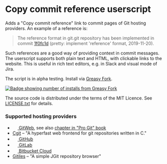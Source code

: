 # Copy commit reference userscript

Adds a "Copy commit reference" link to commit pages of Git hosting providers.
An example of a reference is:

> The reference format in git.git repository has been implemented in commit
> [1f0fc1d](https://github.com/git/git/commit/1f0fc1db8599f87520494ca4f0e3c1b6fabdf997)
> (pretty: implement 'reference' format, 2019-11-20).

Such references are a good way of providing context in commit messages. The
userscript supports both plain text and HTML, with clickable links to the
website. This is useful in rich text editors, e.g. in Slack and visual mode of
Jira.

The script is in alpha testing. Install via [Greasy Fork][GreasyFork].

[![Badge showing number of installs from Greasy Fork][GreasyForkInstallsBadge]][GreasyFork]

The source code is distributed under the terms of the MIT Licence.
See [LICENSE.txt](LICENSE.txt) for details.

### Supported hosting providers

- [<img src="https://repo.or.cz/favicon.ico" width=16 height=16 /> GitWeb](https://git-scm.com/docs/gitweb), see also [chapter in "Pro Git" book](https://git-scm.com/book/en/v2/Git-on-the-Server-GitWeb)
- [Cgit](https://git.zx2c4.com/cgit/about/) – "A hyperfast web frontend for git repositories written in C."
- [<img src="https://github.githubassets.com/favicons/favicon-dark.svg" width=16 height=16 /> GitHub](https://github.com)
- [<img src="https://gitlab.com/assets/favicon-72a2cad5025aa931d6ea56c3201d1f18e68a8cd39788c7c80d5b2b82aa5143ef.png" width=16 height=16 /> GitLab](https://gitlab.com)
- [<img src="https://bitbucket.org/favicon.ico?v=2" height=16 width=16 /> Bitbucket Cloud](https://www.atlassian.com/software/bitbucket)
- [Gitiles](https://gerrit.googlesource.com/gitiles/) – "A simple JGit repository browser"

[GreasyForkInstallsBadge]: https://img.shields.io/badge/dynamic/json?style=flat&color=670000&label=Greasy%20Fork&query=total_installs&suffix=%20installs&url=https%3A%2F%2Fgreasyfork.org%2Fscripts%2F473195.json
[GreasyFork]: https://greasyfork.org/en/scripts/473195-git-copy-commit-reference
